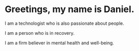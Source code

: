<div>
  <h1>Greetings, my name is Daniel.</h1>
  <p>I am a technologist who is also passionate about people.</p>
  <p>I am a person who is in recovery.</p>
  <p>I am a firm believer in mental health and well-being.</p>
</div>
<!--
**recursiveDan/recursiveDan** is a ✨ _special_ ✨ repository because its `README.md` (this file) appears on your GitHub profile.

Here are some ideas to get you started:

- 🔭 I’m currently working on ...
- 🌱 I’m currently learning ...
- 👯 I’m looking to collaborate on ...
- 🤔 I’m looking for help with ...
- 💬 Ask me about ...
- 📫 How to reach me: ...
- 😄 Pronouns: ...
- ⚡ Fun fact: ...
-->
